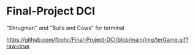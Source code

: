 # Final-Project DCI
"Shrugman" and "Bulls and Cows" for terminal


https://github.com/fbphc/Final-Project-DCI/blob/main/img/terGame.gif?raw=true
